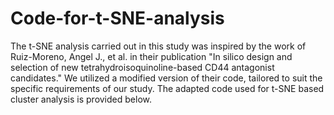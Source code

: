 # Code-for-t-SNE-analysis
The t-SNE analysis carried out in this study was inspired by the work of Ruiz-Moreno, Angel J., et al. in their publication "In silico design and selection of new tetrahydroisoquinoline-based CD44 antagonist candidates." We utilized a modified version of their code, tailored to suit the specific requirements of our study. The adapted code used for t-SNE based cluster analysis is provided below.
